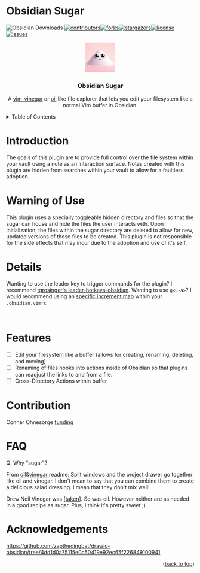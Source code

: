 # Obsidian Sugar

![Obsidian Downloads](https://img.shields.io/badge/dynamic/json?logo=obsidian&color=%23483699&label=downloads&query=%24%5B%22sugar%22%5D.downloads&url=https%3A%2F%2Fraw.githubusercontent.com%2Fobsidianmd%2Fobsidian-releases%2Fmaster%2Fcommunity-plugin-stats.json)
<a name="readme-top"></a>[![contributors](https://img.shields.io/github/contributors/conneroisu/sugar.svg?style=for-the-badge)](https://github.com/conneroisu/sugar/graphs/contributors)[![forks](https://img.shields.io/github/forks/conneroisu/sugar.svg?style=for-the-badge)](https://github.com/conneroisu/sugar/network/members)[![stargazers](https://img.shields.io/github/stars/conneroisu/sugar.svg?style=for-the-badge)](https://github.com/conneroisu/sugar/stargazers)[![license](https://img.shields.io/github/license/conneroisu/sugar.svg?style=for-the-badge)](https://github.com/conneroisu/sugar/blob/master/LICENSE)[![issues](https://img.shields.io/github/issues/conneroisu/sugar.svg?style=for-the-badge)](https://github.com/conneroisu/obsidian-oil/issues)

<div align="center"> <img src="resources/sugarimage.jpeg" alt="Logo" width="80" height="80"> <h3 align="center">Obsidian Sugar</h3> <p align="center"> A <a href="https://github.com/tpope/vim-vinegar">vim-vinegar</a> or <a href="https://github.com/stevearc/oil.nvim">oil</a> like file explorer that lets you edit your filesystem like a normal Vim buffer in Obsidian. </p> </div>

<details><summary>Table of Contents</summary><ol>
    <li><a href="#details">Details</a></li>
    <li><a href="#features">Features</a></li>
    <li><a href="#use-cases">Use Cases</a> </li>
    <li><a href="#commands">Commands</a></li>
    <li><a href="#contribution">Contribution</a></li>
    <li><a href="#acknowledgments">Acknowledgments</a></li>
</ol></details>

# Introduction

The goals of this plugin are to provide full control over the file system within your vault using a note as an interaction surface. Notes created with this plugin are hidden from searches within your vault to allow for a faultless adoption.

# Warning of Use

This plugin uses a specially toggleable hidden directory and files so that the sugar can house and hide the files the user interacts with. Upon initialization, the files within the sugar directory are deleted to allow for new, updated versions of those files to be created. This plugin is not responsible for the side effects that may incur due to the adoption and use of it's self.

# Details

Wanting to use the leader key to trigger commands for the plugin? I recommend [tgrosinger's leader-hotkeys-obsidian](https://github.com/tgrosinger/leader-hotkeys-obsidian).
Wanting to use `g<C-a>`? I would recommend using an [specific increment map]() within your `.obsidian.vimrc`

```.obsidian.vimrc


```

# Features

-   [ ] Edit your filesystem like a buffer (allows for creating, renaming, deleting, and moving)
-   [ ] Renaming of files hooks into actions inside of Obsidian so that plugins can readjust the links to and from a file.
-   [ ] Cross-Directory Actions within buffer

# Contribution

Conner Ohnesorge
[funding](https://ko-fi.com/connero)

# FAQ

Q: Why "sugar"?

From [oil](https://github.com/stevearc/oil.nvim)&[vinegar ](https://github.com/tpope/vim-vinegar) readme:
Split windows and the project drawer go together like oil and vinegar. I don't mean to say that you can combine them to create a delicious salad dressing. I mean that they don't mix well!

Drew Neil
Vinegar was [[taken]](https://github.com/tpope/vim-vinegar). So was oil. However neither are as needed in a good recipe as sugar. Plus, I think it's pretty sweet ;)

# Acknowledgements

https://github.com/zapthedingbat/drawio-obsidian/tree/4dd1d0a75115e0c50419e92ec65f226849100941

<p align="right">(<a href="#readme-top">back to top</a>)</p>
